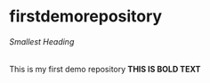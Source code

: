 # firstdemorepository

###### Smallest Heading
This is my first demo repository
**THIS IS BOLD TEXT**
